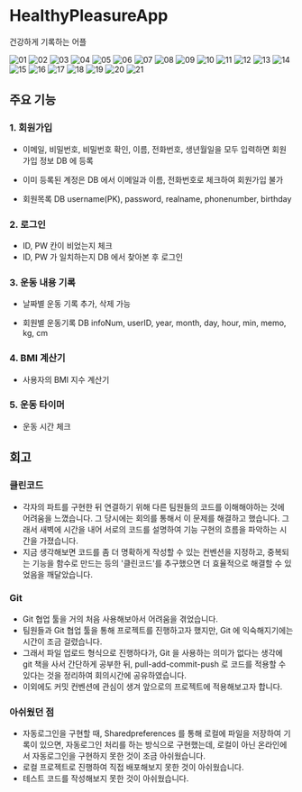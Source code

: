 # HealthyPleasureApp
건강하게 기록하는 어플

![01](https://github.com/5nam/HealthyPleasureApp/assets/86754153/dc8deb36-2101-4093-95d1-cc3f4d03321e)
![02](https://github.com/5nam/HealthyPleasureApp/assets/86754153/1a671892-147b-437f-8f32-81b76f6d2e7d)
![03](https://github.com/5nam/HealthyPleasureApp/assets/86754153/a3b101a6-2d9a-4fd9-bfc7-3631ad318671)
![04](https://github.com/5nam/HealthyPleasureApp/assets/86754153/81075e9b-d579-412b-8fe0-e4d31643b8a1)
![05](https://github.com/5nam/HealthyPleasureApp/assets/86754153/528a6758-6077-4847-9a6e-457c7822e8de)
![06](https://github.com/5nam/HealthyPleasureApp/assets/86754153/dc109224-1c99-40b4-b4d6-c2b6e52a035e)
![07](https://github.com/5nam/HealthyPleasureApp/assets/86754153/88cf4308-dfa1-4a55-acee-6d0ecd63cf3f)
![08](https://github.com/5nam/HealthyPleasureApp/assets/86754153/137cec71-7d71-4926-adb6-8fdef38babaa)
![09](https://github.com/5nam/HealthyPleasureApp/assets/86754153/64eb0cc2-4079-4a94-acaa-9438c6d47642)
![10](https://github.com/5nam/HealthyPleasureApp/assets/86754153/296b778c-0adf-44bf-ad65-7839de0ed922)
![11](https://github.com/5nam/HealthyPleasureApp/assets/86754153/a66824e7-e1e9-44da-8130-329e0a0a1e55)
![12](https://github.com/5nam/HealthyPleasureApp/assets/86754153/c88d487f-83a8-4312-a8e1-8b9bbc97dc20)
![13](https://github.com/5nam/HealthyPleasureApp/assets/86754153/04452433-778e-495e-a87f-65657744149b)
![14](https://github.com/5nam/HealthyPleasureApp/assets/86754153/8a24d7f2-6731-413d-97f3-f06b751b93f0)
![15](https://github.com/5nam/HealthyPleasureApp/assets/86754153/56403852-004a-4123-94ad-adc21a3307be)
![16](https://github.com/5nam/HealthyPleasureApp/assets/86754153/acd1216d-33bd-47df-b161-3ca12c2fa207)
![17](https://github.com/5nam/HealthyPleasureApp/assets/86754153/fe5e2bb7-fc68-48ff-b557-31fed13ce9a8)
![18](https://github.com/5nam/HealthyPleasureApp/assets/86754153/bbb99b50-6fa7-4aa9-9592-8c623bb73d96)
![19](https://github.com/5nam/HealthyPleasureApp/assets/86754153/7bd5849e-872c-4afc-8806-05056b69e4cf)
![20](https://github.com/5nam/HealthyPleasureApp/assets/86754153/69b30404-9851-49b6-ad60-6440c6e6e12c)
![21](https://github.com/5nam/HealthyPleasureApp/assets/86754153/022c0c1a-09b3-4472-a94b-ba6e2bbf8156)

## 주요 기능

### 1. 회원가입

- 이메일, 비밀번호, 비밀번호 확인, 이름, 전화번호, 생년월일을 모두 입력하면 회원가입 정보 DB 에 등록
- 이미 등록된 계정은 DB 에서 이메일과 이름, 전화번호로 체크하여 회원가입 불가

- 회원목록 DB
username(PK), password, realname, phonenumber, birthday

### 2. 로그인

- ID, PW 칸이 비었는지 체크
- ID, PW 가 일치하는지 DB 에서 찾아본 후 로그인

### 3. 운동 내용 기록

- 날짜별 운동 기록 추가, 삭제 가능

- 회원별 운동기록 DB
infoNum, userID, year, month, day, hour, min, memo, kg, cm

### 4. BMI 계산기

- 사용자의 BMI 지수 계산기

### 5. 운동 타이머

- 운동 시간 체크

## 회고

### 클린코드

- 각자의 파트를 구현한 뒤 연결하기 위해 다른 팀원들의 코드를 이해해야하는 것에 어려움을 느꼈습니다. 그 당시에는 회의를 통해서 이 문제를 해결하고 했습니다. 그래서 새벽에 시간을 내어 서로의 코드를 설명하여 기능 구현의 흐름을 파악하는 시간을 가졌습니다.
- 지금 생각해보면 코드를 좀 더 명확하게 작성할 수 있는 컨벤션을 지정하고, 중복되는 기능을 함수로 만드는 등의 '클린코드'를 추구했으면 더 효율적으로 해결할 수 있었음을 깨달았습니다.

### Git

- Git 협업 툴을 거의 처음 사용해보아서 어려움을 겪었습니다.
- 팀원들과 Git 협업 툴을 통해 프로젝트를 진행하고자 했지만, Git 에 익숙해지기에는 시간이 조금 걸렸습니다.
- 그래서 파일 업로드 형식으로 진행하다가, Git 을 사용하는 의미가 없다는 생각에 git 책을 사서 간단하게 공부한 뒤, pull-add-commit-push 로 코드를 적용할 수 있다는 것을 정리하여 회의시간에 공유하였습니다.
- 이외에도 커밋 컨벤션에 관심이 생겨 앞으로의 프로젝트에 적용해보고자 합니다.

### 아쉬웠던 점

- 자동로그인을 구현할 때, Sharedpreferences 를 통해 로컬에 파일을 저장하여 기록이 있으면, 자동로그인 처리를 하는 방식으로 구현했는데, 로컬이 아닌 온라인에서 자동로그인을 구현하지 못한 것이 조금 아쉬웠습니다.
- 로컬 프로젝트로 진행하여 직접 배포해보지 못한 것이 아쉬웠습니다.
- 테스트 코드를 작성해보지 못한 것이 아쉬웠습니다.
